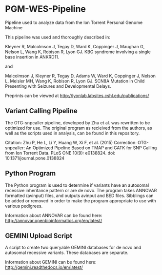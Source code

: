 # PGM-WES-Pipeline
Pipeline used to analyze data from the Ion Torrent Personal Genome Machine

This pipeline was used and thoroughly described in:

Kleyner R, Malcolmson J, Tegay D, Ward K, Coppinger J, Maughan G, Nelson L, Wang K, Robison R, Lyon GJ. KBG syndrome involving a single base insertion in ANKRD11.

and

Malcolmson J, Kleyner R, Tegay D, Adams W, Ward K, Coppinger J, Nelson L, Meisler MH, Wang K, Robison R, Lyon GJ. SCN8A Mutation in Child Presenting with Seizures and Developmental Delays.

Preprints can be viewed at http://lyonlab.labsites.cshl.edu/publications/

## Variant Calling Pipeline

The OTG-snpcaller pipeline, developed by Zhu et al. was rewritten to be optimized for use. The original program as recieived from the authors, as well as the scripts used in analysis, can be found in this repository. 

Citation: Zhu P, He L, Li Y, Huang W, Xi F, et al. (2015) Correction: OTG-snpcaller: An Optimized Pipeline Based on TMAP and GATK for SNP Calling from Ion Torrent Data. PLoS ONE 10(9): e0138824. doi: 10.1371/journal.pone.0138824

## Python Program

The Python program is used to determine if variants have an autosomal recessive inheritance pattern or are de novo. The program takes ANNOVAR formatted (avinput) files, and outputs avinput and BED files. Sibblings can be added or removed in order to make the program appropriate to use with various pedigrees. 

Information about ANNOVAR can be found here: http://annovar.openbioinformatics.org/en/latest/

## GEMINI Upload Script

A script to create two queryable GEMINI databases for de novo and autosomal recessive variants. These databases are separate.

Information about GEMINI can be found here: http://gemini.readthedocs.io/en/latest/
